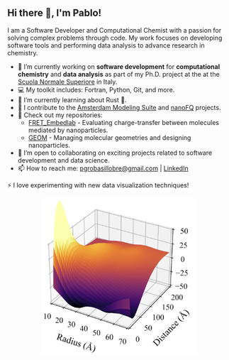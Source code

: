 ## Hi there 👋, I'm Pablo!

I am a Software Developer and Computational Chemist with a passion for solving complex problems through code. My work focuses on developing software tools and performing data analysis to advance research in chemistry.

- 🔭 I’m currently working on **software development** for **computational chemistry** and **data analysis** as part of my Ph.D. project at the at the [Scuola Normale Superiore](https://www.sns.it/en) in Italy.
- 💻 My toolkit includes: Fortran, Python, Git, and more.
- 🌱 I’m currently learning about Rust 🦀.
- 💼 I contribute to the [Amsterdam Modeling Suite](https://www.scm.com/) and [nanoFQ](https://pubs.acs.org/doi/full/10.1021/acsphotonics.2c00761) projects.
- 📂 Check out my repositories:
  - [FRET_Embedlab](https://github.com/pgrobasillobre/FRET_Embedlab) - Evaluating charge-transfer between molecules mediated by nanoparticles.
  - [GEOM](https://github.com/pgrobasillobre/geom) - Managing molecular geometries and designing nanoparticles.
- 🤝 I’m open to collaborating on exciting projects related to software development and data science.
- 📫 How to reach me: pgrobasillobre@gmail.com | [LinkedIn](https://www.linkedin.com/in/pablo-grobas-illobre-0290b0191/)

⚡ I love experimenting with new data visualization techniques!

<div align="center">
    <img src="images/fluorescence_enh.png" alt="Fluorescence Enhancement" width="350"/>
</div>
